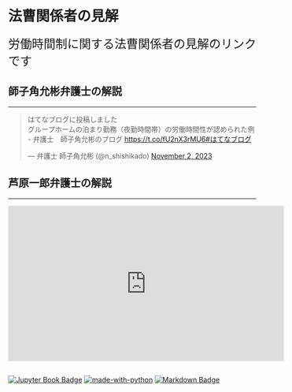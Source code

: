 # 法曹関係者の見解

<span style="font-size: 24px;">労働時間制に関する法曹関係者の見解のリンクです</span>

## 師子角允彬弁護士の解説
---
<blockquote class="twitter-tweet"><p lang="ja" dir="ltr">はてなブログに投稿しました<br>グループホームの泊まり勤務（夜勤時間帯）の労働時間性が認められた例 - 弁護士　師子角允彬のブログ <a href="https://t.co/fU2nX3rMU6">https://t.co/fU2nX3rMU6</a><a href="https://twitter.com/hashtag/%E3%81%AF%E3%81%A6%E3%81%AA%E3%83%96%E3%83%AD%E3%82%B0?src=hash&amp;ref_src=twsrc%5Etfw">#はてなブログ</a></p>&mdash; 弁護士 師子角允彬 (@n_shishikado) <a href="https://twitter.com/n_shishikado/status/1720095124020236408?ref_src=twsrc%5Etfw">November 2, 2023</a></blockquote> <script async src="https://platform.twitter.com/widgets.js" charset="utf-8"></script>

## 芦原一郎弁護士の解説
---
<div class="twitter-tweet">
<iframe width="560" height="315" src="https://www.youtube.com/embed/VNs17Sfw01I?si=wOB05aRBjjJXyzGk" title="YouTube video player" frameborder="0" allow="accelerometer; autoplay; clipboard-write; encrypted-media; gyroscope; picture-in-picture; web-share" referrerpolicy="strict-origin-when-cross-origin" allowfullscreen></iframe>
</div>

## 
[![Jupyter Book Badge](https://jupyterbook.org/_images/badge.svg)](https://jupyterbook.org)
[![made-with-python](https://img.shields.io/badge/Made%20with-Python-1f425f.svg)](https://www.python.org/)
[![Markdown Badge](https://img.shields.io/badge/Markdown-000000?style=flat&logo=markdown&logoColor=white)](https://www.markdownguide.org/)

